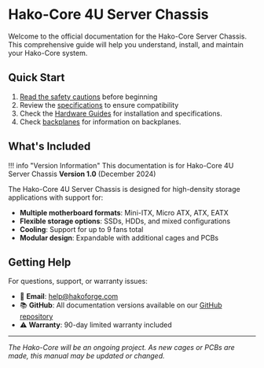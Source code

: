 # Hako-Core 4U Server Chassis

Welcome to the official documentation for the Hako-Core Server Chassis. This comprehensive guide will help you understand, install, and maintain your Hako-Core system.

## Quick Start

1. [Read the safety cautions](cautions.md) before beginning
2. Review the [specifications](specifications.md) to ensure compatibility
3. Check the [Hardware Guides](/hardware/exploded-view) for installation and specifications.
4. Check [backplanes](backplanes/12-ssd-backplane.md) for information on backplanes.

## What's Included

!!! info "Version Information"
    This documentation is for Hako-Core 4U Server Chassis **Version 1.0** (December 2024)

The Hako-Core 4U Server Chassis is designed for high-density storage applications with support for:

- **Multiple motherboard formats**: Mini-ITX, Micro ATX, ATX, EATX
- **Flexible storage options**: SSDs, HDDs, and mixed configurations
- **Cooling**: Support for up to 9 fans total
- **Modular design**: Expandable with additional cages and PCBs

## Getting Help

For questions, support, or warranty issues:

- 📧 **Email**: [help@hakoforge.com](mailto:help@hakoforge.com)
- 📚 **GitHub**: All documentation versions available on our [GitHub repository](https://github.com/hakoforge)
- ⚠️ **Warranty**: 90-day limited warranty included

---

*The Hako-Core will be an ongoing project. As new cages or PCBs are made, this manual may be updated or changed.*